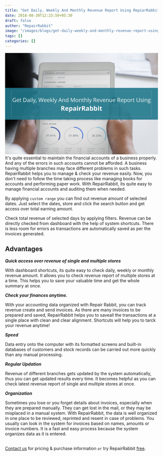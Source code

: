 ```yaml
---
title: "Get Daily, Weekly And Monthly Revenue Report Using RepiarRabbit"
date: 2018-08-30T12:23:59+05:30
draft: false
auther: "RepairRabbit"
image: "/images/blogs/get-daily-weekly-and-monthly-revenue-report-using-repiarrabbit.jpg"
tags: []
categories: []
---
```


<img src="/images/blogs/get-daily-weekly-and-monthly-revenue-report-using-repiarrabbit.jpg" alt="Get Daily Weekly And Monthly Revenue Report Using RepiarRabbit" />
 
<br>
It's quite essential to maintain the financial accounts of a business properly. And any of the errors in such accounts cannot be afforded. A business having multiple branches may face different problems in such tasks. RepairRabbit helps you to manage & check your revenue easily. Now, you don't need to follow the time taking process like managing books for accounts and performing paper work. With RepairRabbit, its quite easy to manage financial accounts and auditing them when needed. 


By applying `custom range` you can find out revenue amount of selected dates. Just select the dates, store and click the search button and get access over total earning amount.

Check total revenue of selected days by applying filters. Revenue can be directly checked from dashboard with the help of system shortcuts. There is less room for errors as transactions are automatically saved as per the invoices generated.


## Advantages 

___Quick access over revenue of single and multiple stores___

With dashboard shortcuts, its quite easy to check daily, weekly or monthly revenue amount. It allows you to check revenue report of multiple stores at a time. This helps you to save your valuable time and get the whole summary at once.

___Check your finances anytime.___

With your accounting data organized with Repair Rabbit, you can track revenue create and send invoices. As there are many invoices to be prepared and saved, RepairRabbit helps you to saveall the transactions at a single place with clean and clear alignment. Shortcuts will help you to tarck your revenue anytime! 

___Speed___

Data entry onto the computer with its formatted screens and built-in databases of customers and stock records can be carried out more quickly than any manual processing. 

___Regular Updation___

Revenue of different branches gets updated by the system automatically, thus you can get updated results every time. It becomes helpful as you can check latest revenue report of single and multiple stores at once. 

___Organization___

Sometimes you lose or you forget details about invoices, especially when they are prepared manually. They can get lost in the mail, or they may be misplaced in a manual system. With RepairRabbit, the data is well organized in one place to be reviewed, reprinted and resent in case of problems. You usually can look in the system for invoices based on names, amounts or invoice numbers. It is a fast and easy process because the system organizes data as it is entered.
<br>
<br>

<a href="mailto:contact@repairrabbit.co?subject=Query of RepairRabbit" target="_blank">Contact us</a> for pricing & purchase information `or` try RepairRabbit <a href="https://demo.repairrabbit.co/admin" rel="noopener" target="_blank" title="RepairRabbit Demo">free</a>.

<br>